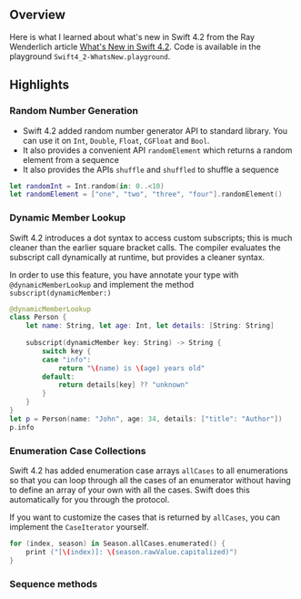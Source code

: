 ## Overview
Here is what I learned about what's new in Swift 4.2 from the Ray Wenderlich article [What's New in Swift 4.2](https://www.raywenderlich.com/5357-what-s-new-in-swift-4-2).
Code is available in the playground `Swift4_2-WhatsNew.playground`.

## Highlights

### Random Number Generation
* Swift 4.2 added random number generator API to standard library. You can use it on `Int`, `Double`, `Float`, `CGFloat` and `Bool`. 
* It also provides a convenient API `randomElement` which returns a random element from a sequence
* It also provides the APIs `shuffle` and `shuffled` to shuffle a sequence

```swift
let randomInt = Int.random(in: 0..<10)
let randomElement = ["one", "two", "three", "four"].randomElement()
```

### Dynamic Member Lookup
Swift 4.2 introduces a dot syntax to access custom subscripts; this is much cleaner than the earlier square bracket calls. The compiler evaluates the subscript call dynamically at runtime, but provides a cleaner syntax.

In order to use this feature, you have annotate your type with `@dynamicMemberLookup` and implement the method `subscript(dynamicMember:)`

```swift
@dynamicMemberLookup
class Person {
    let name: String, let age: Int, let details: [String: String]
    
    subscript(dynamicMember key: String) -> String {
        switch key {
        case "info":
            return "\(name) is \(age) years old"
        default:
            return details[key] ?? "unknown"
        }
    }
}
let p = Person(name: "John", age: 34, details: ["title": "Author"])
p.info
```

### Enumeration Case Collections
Swift 4.2 has added enumeration case arrays `allCases` to all enumerations so that you can loop through all the cases of an enumerator without having to define an array of your own with all the cases. Swift does this automatically for you through the protocol. 

If you want to customize the cases that is returned by `allCases`, you can implement the `CaseIterator` yourself.

```swift
for (index, season) in Season.allCases.enumerated() {
    print ("[\(index)]: \(season.rawValue.capitalized)")
}
```

### Sequence methods